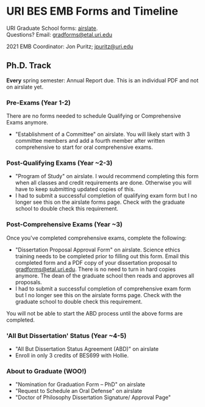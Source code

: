 # URI BES EMB Forms and Timeline

URI Graduate School forms: [airslate](https://web.uri.edu/graduate-school/forms/).  
Questions? Email: gradforms@etal.uri.edu

2021 EMB Coordinator: Jon Puritz; jpuritz@uri.edu

## Ph.D. Track

**Every** spring semester: Annual Report due. This is an individual PDF and not on airslate yet.

### Pre-Exams (Year 1-2)

There are no forms needed to schedule Qualifying or Comprehensive Exams anymore.

- "Establishment of a Committee" on airslate. You will likely start with 3 committee members and add a fourth member after written comprehensive to start for oral comprehensive exams.

### Post-Qualifying Exams (Year ~2-3)

- "Program of Study" on airslate. I would recommend completing this form when all classes and credit requirements are done. Otherwise you will have to keep submitting updated copies of this.     
- I had to submit a successful completion of qualifying exam form but I no longer see this on the airslate forms page. Check with the graduate school to double check this requirement.

### Post-Comprehensive Exams (Year ~3)

Once you've completed comprehensive exams, complete the following:  
- "Dissertation Proposal Approval Form" on airslate. Science ethics training needs to be completed prior to filling out this form. Email this completed form and a PDF copy of your dissertation proposal to gradforms@etal.uri.edu. There is no need to turn in hard copies anymore. The dean of the graduate school then reads and approves all proposals.  
- I had to submit a successful completion of comprehensive exam form but I no longer see this on the airslate forms page. Check with the graduate school to double check this requirement.  

You will not be able to start the ABD process until the above forms are completed.

### 'All But Dissertation' Status (Year ~4-5)

- "All But Dissertation Status Agreement (ABD)" on airslate  
- Enroll in only 3 credits of BES699 with Hollie.

### About to Graduate (WOO!)

- "Nomination for Graduation Form – PhD" on airslate  
- "Request to Schedule an Oral Defense" on airslate   
- "Doctor of Philosophy Dissertation Signature/ Approval Page"
